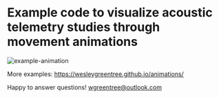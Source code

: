# Example code to visualize acoustic telemetry studies through movement animations

![example-animation](/animations/example-animation.gif)

More examples: https://wesleygreentree.github.io/animations/

Happy to answer questions! wgreentree@outlook.com
